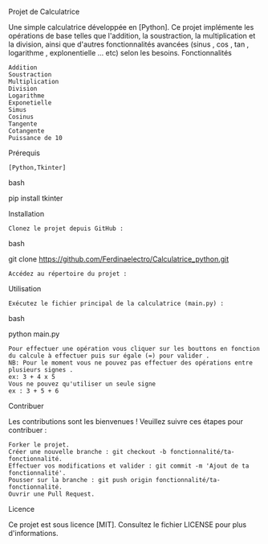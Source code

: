 Projet de Calculatrice

Une simple calculatrice développée en [Python]. Ce projet implémente les opérations de base telles que l'addition, la soustraction, la multiplication et la division, ainsi que d'autres fonctionnalités avancées (sinus , cos , tan , logarithme , explonentielle ... etc) selon les besoins.
Fonctionnalités

    Addition
    Soustraction
    Multiplication
    Division
    Logarithme
    Exponetielle
    Simus 
    Cosinus
    Tangente
    Cotangente
    Puissance de 10


Prérequis

    [Python,Tkinter]

bash

pip install tkinter

Installation

    Clonez le projet depuis GitHub :

bash

git clone https://github.com/Ferdinaelectro/Calculatrice_python.git

    Accédez au répertoire du projet :

Utilisation

    Exécutez le fichier principal de la calculatrice (main.py) :

bash

python main.py

    Pour effectuer une opération vous cliquer sur les bouttons en fonction du calcule à effectuer puis sur égale (=) pour valider .
    NB: Pour le moment vous ne pouvez pas effectuer des opérations entre plusieurs signes .
    ex: 3 + 4 x 5
    Vous ne pouvez qu'utiliser un seule signe 
    ex : 3 + 5 + 6

Contribuer

Les contributions sont les bienvenues ! Veuillez suivre ces étapes pour contribuer :

    Forker le projet.
    Créer une nouvelle branche : git checkout -b fonctionnalité/ta-fonctionnalité.
    Effectuer vos modifications et valider : git commit -m 'Ajout de ta fonctionnalité'.
    Pousser sur la branche : git push origin fonctionnalité/ta-fonctionnalité.
    Ouvrir une Pull Request.

Licence

Ce projet est sous licence [MIT]. Consultez le fichier LICENSE pour plus d'informations.